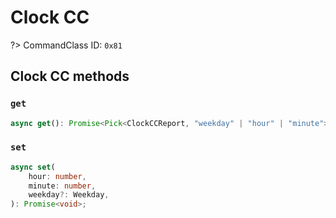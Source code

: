 # Clock CC

?> CommandClass ID: `0x81`

## Clock CC methods

### `get`

```ts
async get(): Promise<Pick<ClockCCReport, "weekday" | "hour" | "minute"> | undefined>;
```

### `set`

```ts
async set(
	hour: number,
	minute: number,
	weekday?: Weekday,
): Promise<void>;
```
